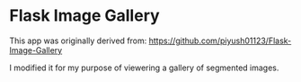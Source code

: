 # Flask Image Gallery

This app was originally derived from: https://github.com/piyush01123/Flask-Image-Gallery

I modified it for my purpose of viewering a gallery of segmented images.